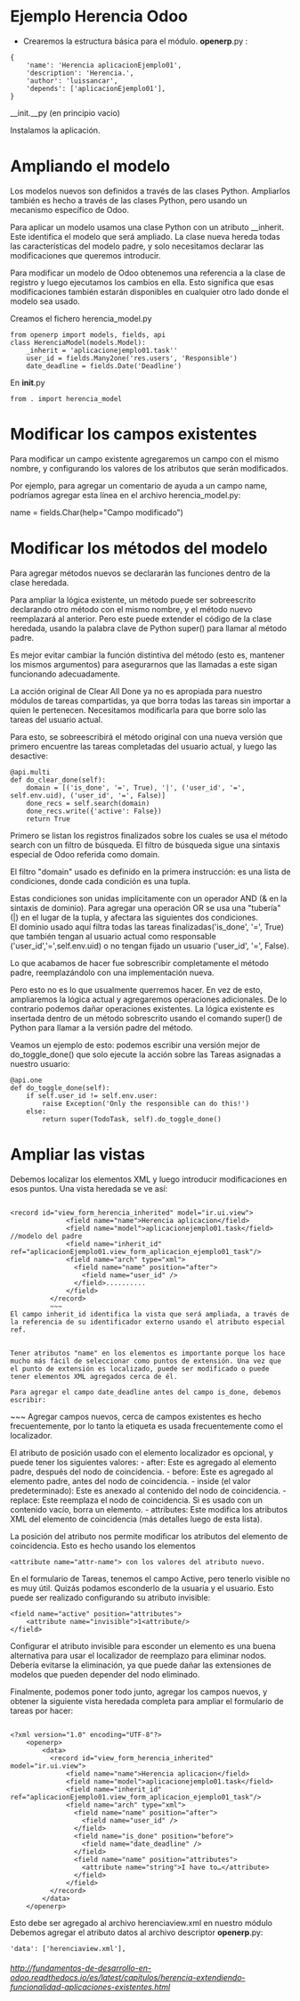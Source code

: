 # Ejemplo Herencia Odoo  
- Crearemos la estructura básica para el módulo.
__openerp__.py  :  
~~~  
{
    'name': 'Herencia aplicacionEjemplo01',
    'description': 'Herencia.',
    'author': 'luissancar',
    'depends': ['aplicacionEjemplo01'],
}

~~~   
__init.__py  (en principio vacio)  

Instalamos la aplicación.  

# Ampliando el modelo  
Los modelos nuevos son definidos a través de las clases Python. Ampliarlos también es hecho a través de las clases Python, pero usando un mecanismo específico de Odoo.  

Para aplicar un modelo usamos una clase Python con un atributo __inherit. Este identifica el modelo que será ampliado. La clase nueva hereda todas las características del modelo padre, y solo necesitamos declarar las modificaciones que queremos introducir.  


Para modificar un modelo de Odoo obtenemos una referencia a la clase de registro y luego ejecutamos los cambios en ella. Esto significa que esas modificaciones también estarán disponibles en cualquier otro lado donde el modelo sea usado.  

Creamos el fichero herencia_model.py  
~~~  
from openerp import models, fields, api
class HerenciaModel(models.Model):
    _inherit = 'aplicacionejemplo01.task''
    user_id = fields.Many2one('res.users', 'Responsible')
    date_deadline = fields.Date('Deadline')

~~~   

En __init__.py  
~~~   
from . import herencia_model
~~~   

# Modificar los campos existentes  
Para modificar un campo existente agregaremos un campo con el mismo nombre, y configurando los valores de los atributos que serán modificados.  

Por ejemplo, para agregar un comentario de ayuda a un campo name, podríamos agregar esta línea en el archivo herencia_model.py:  

name = fields.Char(help="Campo modificado")   


# Modificar los métodos del modelo  
Para agregar métodos nuevos se declararán las funciones dentro de la clase heredada.  

Para ampliar la lógica existente, un método puede ser sobreescrito declarando otro método con el mismo nombre, y el método nuevo reemplazará al anterior. Pero este puede extender el código de la clase heredada, usando la palabra clave de Python super() para llamar al método padre.  

Es mejor evitar cambiar la función distintiva del método (esto es, mantener los mismos argumentos) para asegurarnos que las llamadas a este sigan funcionando adecuadamente.  

La acción original de Clear All Done ya no es apropiada para nuestro módulos de tareas compartidas, ya que borra todas las tareas sin importar a quien le pertenecen. Necesitamos modificarla para que borre solo las tareas del usuario actual.  

Para esto, se sobreescribirá el método original con una nueva versión que primero encuentre las tareas completadas del usuario actual, y luego las desactive:  
~~~   
@api.multi
def do_clear_done(self):
    domain = [('is_done', '=', True), '|', ('user_id', '=', self.env.uid), ('user_id', '=', False)]
    done_recs = self.search(domain)
    done_recs.write({'active': False})
    return True
~~~       
Primero se listan los registros finalizados sobre los cuales se usa el método search con un filtro de búsqueda. El filtro de búsqueda sigue una sintaxis especial de Odoo referida como domain.  

El filtro "domain" usado es definido en la primera instrucción: es una lista de condiciones, donde cada condición es una tupla.  

Estas condiciones son unidas implícitamente con un operador AND (& en la sintaxis de dominio). Para agregar una operación OR se usa una "tubería" (|) en el lugar de la tupla, y afectara las siguientes dos condiciones.   
El dominio usado aquí filtra todas las tareas finalizadas('is_done', '=', True) que también tengan al usuario actual como responsable ('user_id','=',self.env.uid) o no tengan fijado un usuario ('user_id', '=', False).  

Lo que acabamos de hacer fue sobrescribir completamente el método padre, reemplazándolo con una implementación nueva.  

Pero esto no es lo que usualmente querremos hacer. En vez de esto, ampliaremos la lógica actual y agregaremos operaciones adicionales. De lo contrario podemos dañar operaciones existentes. La lógica existente es insertada dentro de un método sobrescrito usando el comando super() de Python para llamar a la versión padre del método.  

Veamos un ejemplo de esto: podemos escribir una versión mejor de do_toggle_done() que solo ejecute la acción sobre las Tareas asignadas a nuestro usuario:  
~~~   
@api.one
def do_toggle_done(self):
    if self.user_id != self.env.user:
        raise Exception('Only the responsible can do this!')
    else:
        return super(TodoTask, self).do_toggle_done()
~~~           


# Ampliar las vistas  
Debemos localizar los elementos XML y luego introducir modificaciones en esos puntos. 
Una vista heredada se ve así:  

~~~  

<record id="view_form_herencia_inherited" model="ir.ui.view">
              <field name="name">Herencia aplicacion</field>
              <field name="model">aplicacionejemplo01.task</field>  //modelo del padre
              <field name="inherit_id" ref="aplicacionEjemplo01.view_form_aplicacion_ejemplo01_task"/>
              <field name="arch" type="xml">
                <field name="name" position="after">
                  <field name="user_id" />
                </field>..........
              </field>
          </record>
          ~~~  
El campo inherit_id identifica la vista que será ampliada, a través de la referencia de su identificador externo usando el atributo especial ref. 


Tener atributos "name" en los elementos es importante porque los hace mucho más fácil de seleccionar como puntos de extensión. Una vez que el punto de extensión es localizado, puede ser modificado o puede tener elementos XML agregados cerca de él.  

Para agregar el campo date_deadline antes del campo is_done, debemos escribir:  
~~~  
<field name="is_done" position="before">
    <field name="date_deadline" />
</field>
~~~  
Agregar campos nuevos, cerca de campos existentes es hecho frecuentemente, por lo tanto la etiqueta <field> es usada frecuentemente como el localizador.   

El atributo de posición usado con el elemento localizador es opcional, y puede tener los siguientes valores: - after: Este es agregado al elemento padre, después del nodo de coincidencia. - before: Este es agregado al elemento padre, antes del nodo de coincidencia. - inside (el valor predeterminado): Este es anexado al contenido del nodo de coincidencia. - replace: Este reemplaza el nodo de coincidencia. Si es usado con un contenido vacío, borra un elemento. - attributes: Este modifica los atributos XML del elemento de coincidencia (más detalles luego de esta lista).  

La posición del atributo nos permite modificar los atributos del elemento de coincidencia. Esto es hecho usando los elementos   
~~~  
<attribute name="attr-name"> con los valores del atributo nuevo.
~~~  
En el formulario de Tareas, tenemos el campo Active, pero tenerlo visible no es muy útil. Quizás podamos esconderlo de la usuaria y el usuario. Esto puede ser realizado configurando su atributo invisible:  

~~~  
<field name="active" position="attributes">
    <attribute name="invisible">1<attribute/>
</field>
~~~  
Configurar el atributo invisible para esconder un elemento es una buena alternativa para usar el localizador de reemplazo para eliminar nodos. Debería evitarse la eliminación, ya que puede dañar las extensiones de modelos que pueden depender del nodo eliminado.  

Finalmente, podemos poner todo junto, agregar los campos nuevos, y obtener la siguiente vista heredada completa para ampliar el formulario de tareas por hacer:  
~~~  

<?xml version="1.0" encoding="UTF-8"?>
    <openerp>
        <data>
          <record id="view_form_herencia_inherited" model="ir.ui.view">
              <field name="name">Herencia aplicacion</field>
              <field name="model">aplicacionejemplo01.task</field>
              <field name="inherit_id" ref="aplicacionEjemplo01.view_form_aplicacion_ejemplo01_task"/>
              <field name="arch" type="xml">
                <field name="name" position="after">
                  <field name="user_id" />
                </field>
                <field name="is_done" position="before">
                  <field name="date_deadline" />
                </field>
                <field name="name" position="attributes">
                  <attribute name="string">I have to…</attribute>
                </field>
              </field>
          </record>
        </data>
    </openerp>

~~~  
Esto debe ser agregado al archivo herenciaview.xml en nuestro módulo  
Debemos agregar el atributo datos al archivo descriptor __openerp__.py:  
~~~  
'data': ['herenciaview.xml'],
~~~  






###### http://fundamentos-de-desarrollo-en-odoo.readthedocs.io/es/latest/capitulos/herencia-extendiendo-funcionalidad-aplicaciones-existentes.html
